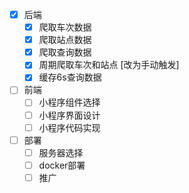 - [x] 后端
  - [x] 爬取车次数据
  - [x] 爬取站点数据
  - [x] 爬取查询数据
  - [x] 周期爬取车次和站点 [改为手动触发]
  - [x] 缓存6s查询数据

- [ ] 前端
  - [ ] 小程序组件选择
  - [ ] 小程序界面设计
  - [ ] 小程序代码实现

- [ ] 部署
  - [ ] 服务器选择
  - [ ] docker部署
  - [ ] 推广
